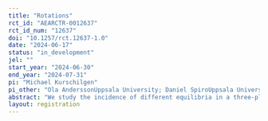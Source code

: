 ```yaml
---
title: "Rotations"
rct_id: "AEARCTR-0012637"
rct_id_num: "12637"
doi: "10.1257/rct.12637-1.0"
date: "2024-06-17"
status: "in_development"
jel: ""
start_year: "2024-06-30"
end_year: "2024-07-31"
pi: "Michael Kurschilgen"
pi_other: "Ola AnderssonUppsala University; Daniel SpiroUppsala University; Carlos KurschilgenQuerbeat"
abstract: "We study the incidence of different equilibria in a three-player "battle-of-the-sexes" type game. Payoff increases in coordination so that player prefer to coordinate on one action. Each player has a preferred coordination action. We study what equilibria are played when we increase the payoff to coordinate on ones preferred action. "
layout: registration
---
```


